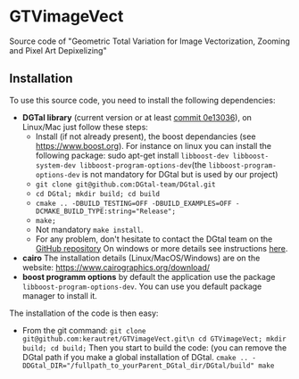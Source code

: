 # GTVimageVect
Source code of "Geometric Total Variation for Image Vectorization, Zooming and Pixel Art Depixelizing"



## Installation


To use this source code, you need to install the following dependencies:
   - **DGTal library** (current version or at least [commit 0e13036](https://github.com/DGtal-team/DGtal/commit/0e13036afedee920373a2460afd02e2a21660baa)), on Linux/Mac just follow these steps:
     - Install (if not already present), the boost dependancies (see https://www.boost.org).
     For instance on linux you can install the following package: sudo apt-get install `libboost-dev libboost-system-dev libboost-program-options-dev`(the `libboost-program-options-dev` is not mandatory for DGtal but is used by our project)
     - `git clone git@github.com:DGtal-team/DGtal.git`
     - `cd DGtal; mkdir build; cd build`
     - `cmake .. -DBUILD_TESTING=OFF -DBUILD_EXAMPLES=OFF -DCMAKE_BUILD_TYPE:string="Release";`
     - `make;`
     - Not mandatory `make install`.
     - For any problem, don't hesitate to contact the DGtal team on the [GitHub repository](https://github.com/DGtal-team/DGtal)
     On windows or more details see instructions [here](https://dgtal-team.github.io/doc-nightly/moduleBuildDGtal.html).
   - **cairo**
      The installation details (Linux/MacOS/Windows) are on the website: https://www.cairographics.org/download/
   - **boost programm options** by default the application use the package `libboost-program-options-dev`. You can use you default package manager to install it.


The installation of the code is then easy:
   - From the git command:
     `git clone git@github.com:kerautret/GTVimageVect.git\n
     cd GTVimageVect; mkdir build; cd build;`
     Then you start to build the code: (you can remove the DGtal path if you make a global installation of DGtal.
     `cmake .. -DDGtal_DIR="/fullpath_to_yourParent_DGtal_dir/DGtal/build"
     make`
     
